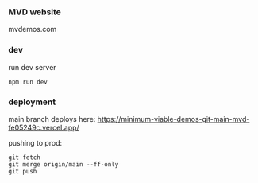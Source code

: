 ### MVD website
mvdemos.com

### dev

run dev server
```
npm run dev
```

### deployment
main branch deploys here: https://minimum-viable-demos-git-main-mvd-fe05249c.vercel.app/

pushing to prod:
```git checkout prod
git fetch
git merge origin/main --ff-only
git push
```
